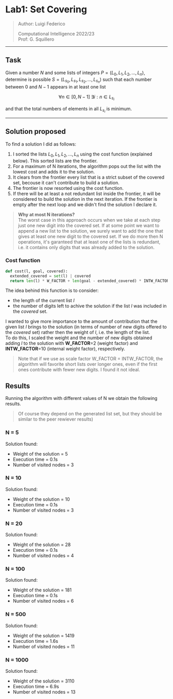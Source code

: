 
# __Lab1: Set Covering__

> Author: Luigi Federico  
>  
> Computational Intelligence 2022/23  
> Prof: G. Squillero

---

## __Task__

Given a number $N$ and some lists of integers $P = (L_0, L_1, L_2, ..., L_n)$, 
determine is possible $S = (L_{s_0}, L_{s_1}, L_{s_2}, ..., L_{s_n})$
such that each number between $0$ and $N-1$ appears in at least one list

$$\forall n \in [0, N-1] \ \exists i : n \in L_{s_i}$$

and that the total numbers of elements in all $L_{s_i}$ is minimum. 

---

## __Solution proposed__

To find a solution I did as follows:

1. I sorted the lists $L_0, L_1, L_2, ..., L_n$ using the cost function (explained below). This sorted lists are the frontier.
2. For a maximum of N iterations, the algorithm pops out the list with the lowest cost and adds it to the solution.
3.  It clears from the frontier every list that is a strict subset of the covered set, becouse it can't contribute to build a solution.
4. The frontier is now resorted using the cost function.
5. If there will be at least a not redundant list inside the frontier, it will be considered to build the solution in the next iteration. If the frontier is empty after the next loop and we didn't find the solution I declare it.

> __Why at most N iterations?__  
> The worst case in this approach occurs when we take at each step just one new digit into the covered set. If at some point we want to append a new list to the solution, we surely want to add the one that gives at least one new digit to the covered set. If we do more then N operations, it's garanteed that at least one of the lists is redundant, i.e. it contains only digits that was already added to the solution.

### __Cost function__

``` Python
def cost(l, goal, covered):
  extended_covered = set(l) | covered  
  return len(l) * W_FACTOR + len(goal - extended_covered) * INTW_FACTOR
```

The idea behind this function is to consider:
- the length of the current list *l*  
- the number of digits left to achive the solution if the list *l* was included in the *covered* set.  

I wanted to give more importance to the amount of contribution that the given list *l* brings to the solution (in terms of number of new digits offered to the *covered* set) rather then the weight of *l*, i.e. the length of the list.  
To do this, I scaled the weight and the number of new digits obtained adding *l* to the solution with __W_FACTOR__=2 (weight factor) and __INTW_FACTOR__=10 (internal weight factor), respectively.  

> Note that if we use as scale factor W_FACTOR = INTW_FACTOR, the algorithm will favorite short lists over longer ones, even if the first ones contribute with fewer new digits. I found it not ideal.


## __Results__

Running the algorithm with different values of N we obtain the following results.
> Of course they depend on the generated list set, but they should be similar to the peer rewiever results)

### __N = 5__
Solution found:
- Weight of the solution = 5  
- Execution time = 0.1s  
- Number of visited nodes = 3  

### __N = 10__
Solution found:
- Weight of the solution = 10
- Execution time = 0.1s  
- Number of visited nodes = 3  

### __N = 20__
Solution found:
- Weight of the solution = 28
- Execution time = 0.1s  
- Number of visited nodes = 4   

### __N = 100__ 
Solution found:
- Weight of the solution = 181
- Execution time = 0.1s  
- Number of visited nodes = 6

### __N = 500__ 
Solution found:
- Weight of the solution = 1419
- Execution time = 1.6s  
- Number of visited nodes = 11

### __N = 1000__ 
Solution found:
- Weight of the solution = 3110
- Execution time = 6.9s  
- Number of visited nodes = 13


